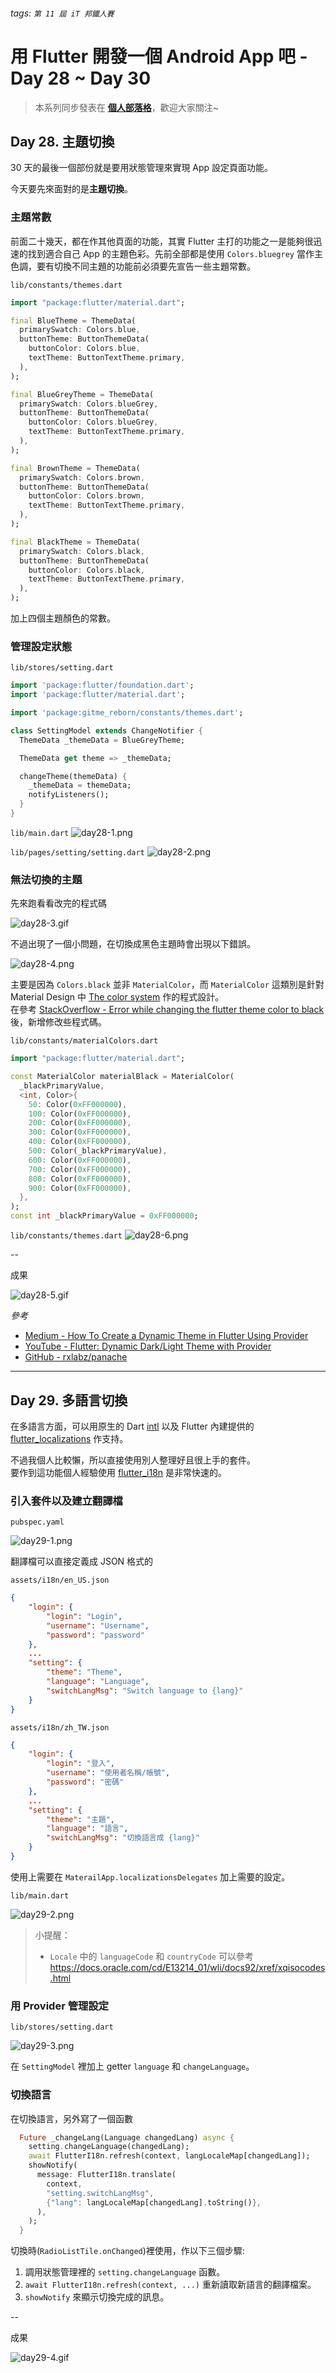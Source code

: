 ###### tags: `第 11 屆 iT 邦鐵人賽`

# 用 Flutter 開發一個 Android App 吧 - Day 28 ~ Day 30

> 本系列同步發表在 [**個人部落格**](https://bbsonlin.github.io/tags/ironman2020/)，歡迎大家關注~
> 

## Day 28. 主題切換

30 天的最後一個部份就是要用狀態管理來實現 App 設定頁面功能。

今天要先來面對的是**主題切換**。

### 主題常數

前面二十幾天，都在作其他頁面的功能，其實 Flutter 主打的功能之一是能夠很迅速的找到適合自己 App 的主題色彩。先前全部都是使用 `Colors.bluegrey` 當作主色調，要有切換不同主題的功能前必須要先宣告一些主題常數。

`lib/constants/themes.dart`
``` dart
import "package:flutter/material.dart";

final BlueTheme = ThemeData(
  primarySwatch: Colors.blue,
  buttonTheme: ButtonThemeData(
    buttonColor: Colors.blue,
    textTheme: ButtonTextTheme.primary,
  ),
);

final BlueGreyTheme = ThemeData(
  primarySwatch: Colors.blueGrey,
  buttonTheme: ButtonThemeData(
    buttonColor: Colors.blueGrey,
    textTheme: ButtonTextTheme.primary,
  ),
);

final BrownTheme = ThemeData(
  primarySwatch: Colors.brown,
  buttonTheme: ButtonThemeData(
    buttonColor: Colors.brown,
    textTheme: ButtonTextTheme.primary,
  ),
);

final BlackTheme = ThemeData(
  primarySwatch: Colors.black,
  buttonTheme: ButtonThemeData(
    buttonColor: Colors.black,
    textTheme: ButtonTextTheme.primary,
  ),
);
```

加上四個主題顏色的常數。

### 管理設定狀態

`lib/stores/setting.dart`
``` dart
import 'package:flutter/foundation.dart';
import 'package:flutter/material.dart';

import 'package:gitme_reborn/constants/themes.dart';

class SettingModel extends ChangeNotifier {
  ThemeData _themeData = BlueGreyTheme;

  ThemeData get theme => _themeData;

  changeTheme(themeData) {
    _themeData = themeData;
    notifyListeners();
  }
}
```

`lib/main.dart`
![day28-1.png](https://github.com/BbsonLin/ithome-ironman/blob/master/2019-09/images/day28-1.png?raw=true)


`lib/pages/setting/setting.dart`
![day28-2.png](https://github.com/BbsonLin/ithome-ironman/blob/master/2019-09/images/day28-2.png?raw=true)


### 無法切換的主題

先來跑看看改完的程式碼

![day28-3.gif](https://github.com/BbsonLin/ithome-ironman/blob/master/2019-09/images/day28-3.gif?raw=true)

不過出現了一個小問題，在切換成黑色主題時會出現以下錯誤。

![day28-4.png](https://github.com/BbsonLin/ithome-ironman/blob/master/2019-09/images/day28-4.png?raw=true)

主要是因為 `Colors.black` 並非 `MaterialColor`，而 `MaterialColor` 這類別是針對 Material Design 中 [The color system](https://material.io/design/color/#) 作的程式設計。  
在參考 [StackOverflow - Error while changing the flutter theme color to black](https://stackoverflow.com/questions/52577366/error-while-changing-the-flutter-theme-color-to-black) 後，新增修改些程式碼。

`lib/constants/materialColors.dart`
``` dart
import "package:flutter/material.dart";

const MaterialColor materialBlack = MaterialColor(
  _blackPrimaryValue,
  <int, Color>{
    50: Color(0xFF000000),
    100: Color(0xFF000000),
    200: Color(0xFF000000),
    300: Color(0xFF000000),
    400: Color(0xFF000000),
    500: Color(_blackPrimaryValue),
    600: Color(0xFF000000),
    700: Color(0xFF000000),
    800: Color(0xFF000000),
    900: Color(0xFF000000),
  },
);
const int _blackPrimaryValue = 0xFF000000;
```

`lib/constants/themes.dart`
![day28-6.png](https://github.com/BbsonLin/ithome-ironman/blob/master/2019-09/images/day28-6.png?raw=true)


--

成果

![day28-5.gif](https://github.com/BbsonLin/ithome-ironman/blob/master/2019-09/images/day28-5.gif?raw=true)



*參考*

* [Medium - How To Create a Dynamic Theme in Flutter Using Provider](https://medium.com/better-programming/how-to-create-a-dynamic-theme-in-flutter-using-provider-e6ad1f023899)
* [YouTube - Flutter: Dynamic Dark/Light Theme with Provider](https://youtu.be/G7gV89hnooM)
* [GitHub - rxlabz/panache](https://github.com/rxlabz/panache)


---


## Day 29. 多語言切換

在多語言方面，可以用原生的 Dart [intl](https://pub.dev/packages/intl) 以及 Flutter 內建提供的 [flutter_localizations](https://flutter.dev/docs/development/accessibility-and-localization/internationalization#setting-up-an-internationalized-app-the-flutter_localizations-package) 作支持。

不過我個人比較懶，所以直接使用別人整理好且很上手的套件。  
要作到這功能個人經驗使用 [flutter_i18n](https://pub.dev/packages/flutter_i18n) 是非常快速的。

### 引入套件以及建立翻譯檔

`pubspec.yaml`

![day29-1.png](https://github.com/BbsonLin/ithome-ironman/blob/master/2019-09/images/day29-1.png?raw=true)

翻譯檔可以直接定義成 JSON 格式的

`assets/i18n/en_US.json`
``` json
{
    "login": {
        "login": "Login",
        "username": "Username",
        "password": "password"
    },
    ...
    "setting": {
        "theme": "Theme",
        "language": "Language",
        "switchLangMsg": "Switch language to {lang}"
    }
}
```

`assets/i18n/zh_TW.json`
``` json
{
    "login": {
        "login": "登入",
        "username": "使用者名稱/帳號",
        "password": "密碼"
    },
    ...
    "setting": {
        "theme": "主題",
        "language": "語言",
        "switchLangMsg": "切換語言成 {lang}"
    }
}
```

使用上需要在 `MaterailApp.localizationsDelegates` 加上需要的設定。

`lib/main.dart`

![day29-2.png](https://github.com/BbsonLin/ithome-ironman/blob/master/2019-09/images/day29-2.png?raw=true)

> 小提醒：
> 
> * `Locale` 中的 `languageCode` 和 `countryCode` 可以參考 https://docs.oracle.com/cd/E13214_01/wli/docs92/xref/xqisocodes.html


### 用 Provider 管理設定

`lib/stores/setting.dart`

![day29-3.png](https://github.com/BbsonLin/ithome-ironman/blob/master/2019-09/images/day29-3.png?raw=true)

在 `SettingModel` 裡加上 getter `language` 和 `changeLanguage`。

### 切換語言

在切換語言，另外寫了一個函數

``` dart
  Future _changeLang(Language changedLang) async {
    setting.changeLanguage(changedLang);
    await FlutterI18n.refresh(context, langLocaleMap[changedLang]);
    showNotify(
      message: FlutterI18n.translate(
        context,
        "setting.switchLangMsg",
        {"lang": langLocaleMap[changedLang].toString()},
      ),
    );
  }
```

切換時(`RadioListTile.onChanged`)裡使用，作以下三個步驟:

1. 調用狀態管理裡的 `setting.changeLanguage` 函數。
2. `await FlutterI18n.refresh(context, ...)` 重新讀取新語言的翻譯檔案。
3. `showNotify` 來顯示切換完成的訊息。

--

成果

![day29-4.gif](https://github.com/BbsonLin/ithome-ironman/blob/master/2019-09/images/day29-4.gif?raw=true)
